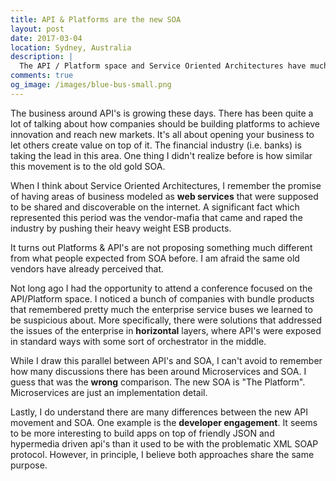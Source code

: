 ```yaml
---
title: API & Platforms are the new SOA
layout: post
date: 2017-03-04
location: Sydney, Australia
description: |
  The API / Platform space and Service Oriented Architectures have much in common, specially the appetite from vendors to sell their solutions.
comments: true
og_image: /images/blue-bus-small.png
---
```


The business around API's is growing these days. There has been quite a lot of talking about how companies should be building platforms to achieve innovation and reach new markets. It's all about opening your business to let others create value on top of it. The financial industry (i.e. banks) is taking the lead in this area. One thing I didn't realize before is how similar this movement is to the old gold SOA.

<!--more-->

When I think about Service Oriented Architectures, I remember the promise of having areas of business modeled as **web services** that were supposed to be shared and discoverable on the internet. A significant fact which represented this period was the vendor-mafia that came and raped the industry by pushing their heavy weight ESB products. 

<amp-img
	media="(min-width: 600px)"
    src="{{ site.cdn.https }}/images/blue-bus.svg"
    alt="enterprise-service-bus"
    width="1"
    height="1"
	class="image-right"
	layout="responsive">
</amp-img>

<amp-img
    media="(max-width: 599px)"
    src="{{ site.cdn.https }}/images/blue-bus.svg"
    alt="enterprise-service-bus"
    width="1"
    height="1"
    layout="responsive">
</amp-img>

It turns out Platforms & API's are not proposing something much different from what people expected from SOA before. I am afraid the same old vendors have already perceived that.

Not long ago I had the opportunity to attend a conference focused on the API/Platform space. I noticed a bunch of companies with bundle products that remembered pretty much the enterprise service buses we learned to be suspicious about. More specifically, there were solutions that addressed the issues of the enterprise in **horizontal** layers, where API's were exposed in standard ways with some sort of orchestrator in the middle.

While I draw this parallel between API's and SOA, I can't avoid to remember how many discussions there has been around Microservices and SOA. I guess that was the **wrong** comparison. The new SOA is "The Platform". Microservices are just an implementation detail.

Lastly, I do understand there are many differences between the new API movement and SOA. One example is the **developer engagement**. It seems to be more interesting to build apps on top of friendly JSON and hypermedia driven api's than it used to be with the problematic XML SOAP protocol. However, in principle, I believe both approaches share the same purpose.
